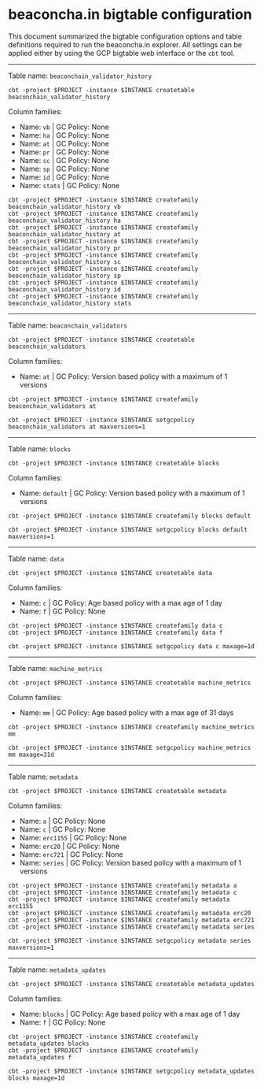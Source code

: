 # beaconcha.in bigtable configuration
This document summarized the bigtable configuration options and table definitions required to run the beaconcha.in explorer. All settings can be applied either by using the GCP bigtable web interface or the `cbt` tool.

----
Table name: `beaconchain_validator_history`

```
cbt -project $PROJECT -instance $INSTANCE createtable beaconchain_validator_history
```

Column families:
* Name: `vb` | GC Policy: None
* Name: `ha` | GC Policy: None
* Name: `at` | GC Policy: None
* Name: `pr` | GC Policy: None
* Name: `sc` | GC Policy: None
* Name: `sp` | GC Policy: None
* Name: `id` | GC Policy: None
* Name: `stats` | GC Policy: None

```
cbt -project $PROJECT -instance $INSTANCE createfamily beaconchain_validator_history vb
cbt -project $PROJECT -instance $INSTANCE createfamily beaconchain_validator_history ha
cbt -project $PROJECT -instance $INSTANCE createfamily beaconchain_validator_history at
cbt -project $PROJECT -instance $INSTANCE createfamily beaconchain_validator_history pr
cbt -project $PROJECT -instance $INSTANCE createfamily beaconchain_validator_history sc
cbt -project $PROJECT -instance $INSTANCE createfamily beaconchain_validator_history sp
cbt -project $PROJECT -instance $INSTANCE createfamily beaconchain_validator_history id
cbt -project $PROJECT -instance $INSTANCE createfamily beaconchain_validator_history stats
```
----
Table name: `beaconchain_validators`

```
cbt -project $PROJECT -instance $INSTANCE createtable beaconchain_validators
```

Column families:
* Name: `at` | GC Policy: Version based policy with a maximum of 1 versions

```
cbt -project $PROJECT -instance $INSTANCE createfamily beaconchain_validators at

cbt -project $PROJECT -instance $INSTANCE setgcpolicy beaconchain_validators at maxversions=1
```
----
Table name: `blocks`

```
cbt -project $PROJECT -instance $INSTANCE createtable blocks
```

Column families:
* Name: `default` | GC Policy: Version based policy with a maximum of 1 versions

```
cbt -project $PROJECT -instance $INSTANCE createfamily blocks default

cbt -project $PROJECT -instance $INSTANCE setgcpolicy blocks default maxversions=1
```
----
Table name: `data`

```
cbt -project $PROJECT -instance $INSTANCE createtable data
```

Column families:
* Name: `c` | GC Policy: Age based policy with a max age of 1 day
* Name: `f` | GC Policy: None

```
cbt -project $PROJECT -instance $INSTANCE createfamily data c
cbt -project $PROJECT -instance $INSTANCE createfamily data f

cbt -project $PROJECT -instance $INSTANCE setgcpolicy data c maxage=1d
```
----
Table name: `machine_metrics`

```
cbt -project $PROJECT -instance $INSTANCE createtable machine_metrics
```

Column families:
* Name: `mm` | GC Policy: Age based policy with a max age of 31 days

```
cbt -project $PROJECT -instance $INSTANCE createfamily machine_metrics mm

cbt -project $PROJECT -instance $INSTANCE setgcpolicy machine_metrics mm maxage=31d
```
----
Table name: `metadata`

```
cbt -project $PROJECT -instance $INSTANCE createtable metadata
```

Column families:
* Name: `a` | GC Policy: None
* Name: `c` | GC Policy: None
* Name: `erc1155` | GC Policy: None
* Name: `erc20` | GC Policy: None
* Name: `erc721` | GC Policy: None
* Name: `series` | GC Policy: Version based policy with a maximum of 1 versions

```
cbt -project $PROJECT -instance $INSTANCE createfamily metadata a
cbt -project $PROJECT -instance $INSTANCE createfamily metadata c
cbt -project $PROJECT -instance $INSTANCE createfamily metadata erc1155
cbt -project $PROJECT -instance $INSTANCE createfamily metadata erc20
cbt -project $PROJECT -instance $INSTANCE createfamily metadata erc721
cbt -project $PROJECT -instance $INSTANCE createfamily metadata series

cbt -project $PROJECT -instance $INSTANCE setgcpolicy metadata series maxversions=1
```
----
Table name: `metadata_updates`

```
cbt -project $PROJECT -instance $INSTANCE createtable metadata_updates
```

Column families:
* Name: `blocks` | GC Policy: Age based policy with a max age of 1 day
* Name: `f` | GC Policy: None

```
cbt -project $PROJECT -instance $INSTANCE createfamily metadata_updates blocks
cbt -project $PROJECT -instance $INSTANCE createfamily metadata_updates f

cbt -project $PROJECT -instance $INSTANCE setgcpolicy metadata_updates blocks maxage=1d
```
